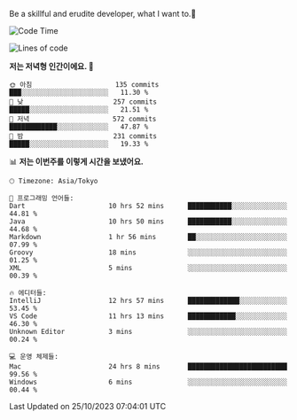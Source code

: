 Be a skillful and erudite developer, what I want to.👶

<!--START_SECTION:waka-->
![Code Time](http://img.shields.io/badge/Code%20Time-24%20hrs%2034%20mins-blue)

![Lines of code](https://img.shields.io/badge/%EC%A0%80%EB%8A%94%20%EC%97%AC%ED%83%9C%EA%B9%8C%EC%A7%80%20-577.8%20thousand%20%EC%A4%84%EC%9D%98%20%EC%BD%94%EB%93%9C%EB%A5%BC%20%EC%9E%91%EC%84%B1%ED%96%88%EC%96%B4%EC%9A%94.-blue)

**저는 저녁형 인간이에요. 🦉** 

```text
🌞 아침                     135 commits         ███░░░░░░░░░░░░░░░░░░░░░░   11.30 % 
🌆 낮　                     257 commits         █████░░░░░░░░░░░░░░░░░░░░   21.51 % 
🌃 저녁                     572 commits         ████████████░░░░░░░░░░░░░   47.87 % 
🌙 밤　                     231 commits         █████░░░░░░░░░░░░░░░░░░░░   19.33 % 
```


📊 **저는 이번주를 이렇게 시간을 보냈어요.** 

```text
🕑︎ Timezone: Asia/Tokyo

💬 프로그래밍 언어들: 
Dart                     10 hrs 52 mins      ███████████░░░░░░░░░░░░░░   44.81 % 
Java                     10 hrs 50 mins      ███████████░░░░░░░░░░░░░░   44.68 % 
Markdown                 1 hr 56 mins        ██░░░░░░░░░░░░░░░░░░░░░░░   07.99 % 
Groovy                   18 mins             ░░░░░░░░░░░░░░░░░░░░░░░░░   01.25 % 
XML                      5 mins              ░░░░░░░░░░░░░░░░░░░░░░░░░   00.39 % 

🔥 에디터들: 
IntelliJ                 12 hrs 57 mins      █████████████░░░░░░░░░░░░   53.45 % 
VS Code                  11 hrs 13 mins      ████████████░░░░░░░░░░░░░   46.30 % 
Unknown Editor           3 mins              ░░░░░░░░░░░░░░░░░░░░░░░░░   00.24 % 

💻 운영 체제들: 
Mac                      24 hrs 8 mins       █████████████████████████   99.56 % 
Windows                  6 mins              ░░░░░░░░░░░░░░░░░░░░░░░░░   00.44 % 
```


 Last Updated on 25/10/2023 07:04:01 UTC
<!--END_SECTION:waka-->
